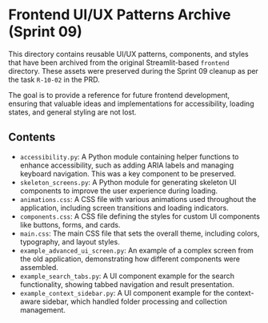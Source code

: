 # Frontend UI/UX Patterns Archive (Sprint 09)

This directory contains reusable UI/UX patterns, components, and styles that have been archived from the original Streamlit-based `frontend` directory. These assets were preserved during the Sprint 09 cleanup as per the task `R-10-02` in the PRD.

The goal is to provide a reference for future frontend development, ensuring that valuable ideas and implementations for accessibility, loading states, and general styling are not lost.

## Contents

-   `accessibility.py`: A Python module containing helper functions to enhance accessibility, such as adding ARIA labels and managing keyboard navigation. This was a key component to be preserved.
-   `skeleton_screens.py`: A Python module for generating skeleton UI components to improve the user experience during loading.
-   `animations.css`: A CSS file with various animations used throughout the application, including screen transitions and loading indicators.
-   `components.css`: A CSS file defining the styles for custom UI components like buttons, forms, and cards.
-   `main.css`: The main CSS file that sets the overall theme, including colors, typography, and layout styles.
-   `example_advanced_ui_screen.py`: An example of a complex screen from the old application, demonstrating how different components were assembled.
-   `example_search_tabs.py`: A UI component example for the search functionality, showing tabbed navigation and result presentation.
-   `example_context_sidebar.py`: A UI component example for the context-aware sidebar, which handled folder processing and collection management. 